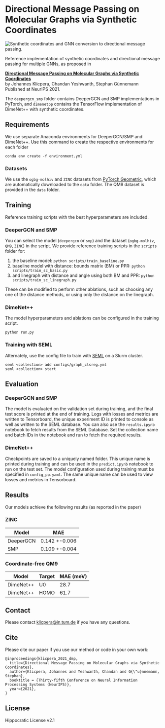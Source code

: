 # Directional Message Passing on Molecular Graphs via Synthetic Coordinates

![Synthetic coordinates and GNN conversion to directional message passing.](https://www.in.tum.de/fileadmin/_processed_/a/8/csm_sc_figure_d484aa3e94.png)

Reference implementation of synthetic coordinates and directional message passing for multiple GNNs, as proposed in

**[Directional Message Passing on Molecular Graphs via Synthetic Coordinates](https://www.in.tum.de/daml/synthetic-coordinates/)**  
by Johannes Klicpera, Chandan Yeshwanth, Stephan Günnemann  
Published at NeurIPS 2021.

The `deepergcn_smp` folder contains DeeperGCN and SMP implementations in PyTorch, and 
`dimenetpp` contains the TensorFlow implementation of DimeNet++ with synthetic coordinates.

## Requirements

We use separate Anaconda environments for DeeperGCN/SMP and DimeNet++. Use this
command to create the respective environments for each folder
```
conda env create -f environment.yml
```

### Datasets
We use the `ogbg-molhiv` and `ZINC` datasets from [PyTorch Geometric](https://pytorch-geometric.readthedocs.io/en/latest/),
which are automatically downloaded to the `data` folder. The QM9 dataset is provided in the `data` folder. 

## Training
Reference training scripts with the best hyperparameters are included.

### DeeperGCN and SMP
You can select the model (`deepergcn` or `smp`) and the dataset (`ogbg-molhiv`, `QM9`, `ZINC`) in the script. 
We provide reference training scripts in the `scripts` folder for:

1. the baseline model: `python scripts/train_baseline.py`
2. baseline model with distance: bounds matrix (BM) or PPR: `python scripts/train_sc_basic.py`
3. and linegraph with distance and angle using both BM and PPR: `python scripts/train_sc_linegraph.py`

These can be modified to perform other ablations, such as choosing any one of 
the distance methods, or using only the distance on the linegraph.

### DimeNet++
The model hyperparameters and ablations can be configured in the training script. 
```
python run.py
```

### Training with SEML
Alternately, use the config file to train with [SEML](https://github.com/TUM-DAML/seml) on a Slurm cluster.

```
seml <collection> add configs/graph_clsreg.yml
seml <collection> start
```

## Evaluation
### DeeperGCN and SMP
The model is evaluated on the validation set during training, and the final test
score is printed at the end of training. Logs with losses and metrics are written to Tensorboard,
the unique experiment ID is printed to console as well as written to the SEML 
database. You can also use the `results.ipynb` notebook to fetch results from the 
SEML Database. Set the collection name and batch IDs in the notebook and run
to fetch the required results.

### DimeNet++
Checkpoints are saved to a uniquely named folder. This unique name is printed 
during training and can be used in the `predict.ipynb` notebook to run 
on the test set. The model configuration used during training must be specified in `config_pp.yaml`.
The same unique name can be used to view losses and metrics in Tensorboard.

## Results

Our models achieve the following results (as reported in the paper)

### ZINC
| Model     | MAE           |
| --------- | ------------- |
| DeeperGCN | 0.142 +-0.006 |
| SMP       | 0.109 +-0.004 |

### Coordinate-free QM9
| Model     | Target | MAE (meV) |
| --------- | ------ | --------- |
| DimeNet++ | U0     | 28.7      |
| DimeNet++ | HOMO   | 61.7      |


## Contact
Please contact klicpera@in.tum.de if you have any questions.

## Cite
Please cite our paper if you use our method or code in your own work:

```
@inproceedings{klicpera_2021_dmp,
  title={Directional Message Passing on Molecular Graphs via Synthetic Coordinates},
  author={Klicpera, Johannes and Yeshwanth, Chandan and G{\"u}nnemann, Stephan},
  booktitle = {Thirty-fifth Conference on Neural Information Processing Systems (NeurIPS)},
  year={2021},
}
```

## License
Hippocratic License v2.1
